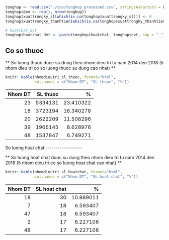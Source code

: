 ``` r
tonghop <- read.csv("./csv/tonghop_processed.csv", stringsAsFactors = FALSE)
tonghop$dem <- rep(1, nrow(tonghop))
tonghop$xuattrongky_sl[which(is.na(tonghop$xuattrongky_sl))] <- 0
tonghop$xuattrongky_thanhtien[which(is.na(tonghop$xuattrongky_thanhtien))] <- 0

# hoatchat_dvt
tonghop$hoatchat_dvt <- paste(tonghop$hoatchat, tonghop$dvt, sep = "_")
```

Co so thuoc
-----------

\*\* So luong thuoc duoc su dung theo nhom dieu tri tu nam 2014 den 2018 (5 nhom dieu tri co so luong thuoc su dung cao nhat) \*\*

``` r
knitr::kable(nhomdieutri_sl_thuoc, format="html", 
             col.names = c("Nhom DT", "SL thuoc", "%"))
```

<table>
<thead>
<tr>
<th style="text-align:right;">
Nhom DT
</th>
<th style="text-align:right;">
SL thuoc
</th>
<th style="text-align:right;">
%
</th>
</tr>
</thead>
<tbody>
<tr>
<td style="text-align:right;">
23
</td>
<td style="text-align:right;">
5334131
</td>
<td style="text-align:right;">
23.410322
</td>
</tr>
<tr>
<td style="text-align:right;">
18
</td>
<td style="text-align:right;">
3723194
</td>
<td style="text-align:right;">
16.340278
</td>
</tr>
<tr>
<td style="text-align:right;">
20
</td>
<td style="text-align:right;">
2622209
</td>
<td style="text-align:right;">
11.508296
</td>
</tr>
<tr>
<td style="text-align:right;">
39
</td>
<td style="text-align:right;">
1966145
</td>
<td style="text-align:right;">
8.628976
</td>
</tr>
<tr>
<td style="text-align:right;">
48
</td>
<td style="text-align:right;">
1537847
</td>
<td style="text-align:right;">
6.749271
</td>
</tr>
</tbody>
</table>
So luong hoat chat
------------------

\*\* So luong hoat chat duoc su dung theo nhom dieu tri tu nam 2014 den 2018 (5 nhom dieu tri co so luong hoat chat cao nhat) \*\*

``` r
knitr::kable(nhomdieutri_sl_hoatchat, format="html", 
             col.names = c("Nhom DT", "SL hoat chat", "%"))
```

<table>
<thead>
<tr>
<th style="text-align:right;">
Nhom DT
</th>
<th style="text-align:right;">
SL hoat chat
</th>
<th style="text-align:right;">
%
</th>
</tr>
</thead>
<tbody>
<tr>
<td style="text-align:right;">
18
</td>
<td style="text-align:right;">
30
</td>
<td style="text-align:right;">
10.989011
</td>
</tr>
<tr>
<td style="text-align:right;">
7
</td>
<td style="text-align:right;">
18
</td>
<td style="text-align:right;">
6.593407
</td>
</tr>
<tr>
<td style="text-align:right;">
47
</td>
<td style="text-align:right;">
18
</td>
<td style="text-align:right;">
6.593407
</td>
</tr>
<tr>
<td style="text-align:right;">
2
</td>
<td style="text-align:right;">
17
</td>
<td style="text-align:right;">
6.227106
</td>
</tr>
<tr>
<td style="text-align:right;">
48
</td>
<td style="text-align:right;">
17
</td>
<td style="text-align:right;">
6.227106
</td>
</tr>
</tbody>
</table>
